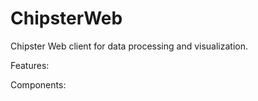 ChipsterWeb
====================

Chipster Web client for data processing and visualization.

Features:

Components:





